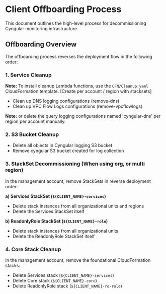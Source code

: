 
# Client Offboarding Process

This document outlines the high-level process for decommissioning Cyngular monitoring infrastructure.

## Offboarding Overview

The offboarding process reverses the deployment flow in the following order:

### 1. Service Cleanup

**Note:** To install cleanup Lambda functions, use the `CFN/Cleanup.yaml` CloudFormation template. [Create per account / region with stacksets]

- Clean up DNS logging configurations (remove-dns)
- Clean up VPC Flow Logs configurations (remove-vpcflowlogs)

**Note:** or delete the query logging configurations named 'cyngular-dns' per region per account manually.

### 2. S3 Bucket Cleanup

- Delete all objects in Cyngular logging S3 bucket
- Remove cyngular S3 bucket created for log collection

### 3. StackSet Decommissioning (When using org, or multi region)

In the management account, remove StackSets in reverse deployment order:

**a) Services StackSet (`${CLIENT_NAME}-services`)**

- Delete stack instances from all organizational units and regions
- Delete the Services StackSet itself

**b) ReadonlyRole StackSet (`${CLIENT_NAME}-role`)**

- Delete stack instances from all organizational units
- Delete the ReadonlyRole StackSet itself

### 4. Core Stack Cleanup

In the management account, remove the foundational CloudFormation stacks:

- Delete Services stack (`${CLIENT_NAME}-services`)
- Delete Core stack (`${CLIENT_NAME}-core`)
- Delete ReadonlyRole stack (`${CLIENT_NAME}-ro-role`)

<!-- All resources follow the naming convention `${CLIENT_NAME}-*` for easy identification during cleanup. -->
